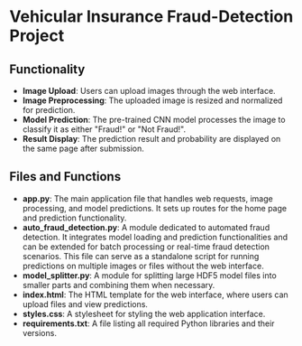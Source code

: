 # Vehicular Insurance Fraud-Detection Project

## Functionality

- **Image Upload**: Users can upload images through the web interface.
- **Image Preprocessing**: The uploaded image is resized and normalized for prediction.
- **Model Prediction**: The pre-trained CNN model processes the image to classify it as either "Fraud!" or "Not Fraud!".
- **Result Display**: The prediction result and probability are displayed on the same page after submission.

## Files and Functions

- **app.py**: The main application file that handles web requests, image processing, and model predictions. It sets up routes for the home page and prediction functionality.
- **auto_fraud_detection.py**: A module dedicated to automated fraud detection. It integrates model loading and prediction functionalities and can be extended for batch processing or real-time fraud detection scenarios. This file can serve as a standalone script for running predictions on multiple images or files without the web interface.
- **model_splitter.py**: A module for splitting large HDF5 model files into smaller parts and combining them when necessary.
- **index.html**: The HTML template for the web interface, where users can upload files and view predictions.
- **styles.css**: A stylesheet for styling the web application interface.
- **requirements.txt**: A file listing all required Python libraries and their versions.
